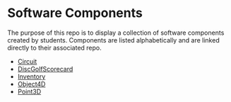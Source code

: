 # Software Components

The purpose of this repo is to display a collection of software
components created by students. Components are listed alphabetically
and are linked directly to their associated repo.

- [Circuit](https://github.com/CadenHansen/Circuit)
- [DiscGolfScorecard](https://github.com/lukezhang23/DiscGolfScorecard)
- [Inventory](https://github.com/311993/Inventory)
- [Object4D](https://github.com/shivamengineer/Object4D)
- [Point3D](https://github.com/jrg94/Point3D)

